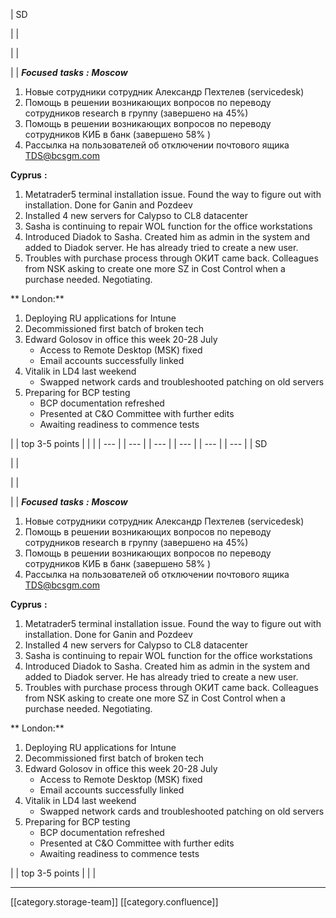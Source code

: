 





| SD

 | 
| 

 | 
| 

 | 
|  **_Focused_**  **_tasks_**  **_:_**  **_Moscow_** 
1. Новые сотрудники сотрудник Александр Пехтелев (servicedesk)
1. Помощь в решении возникающих вопросов по переводу сотрудников research в группу (завершено на 45%)
1. Помощь в решении возникающих вопросов по переводу сотрудников КИБ в банк (завершено 58% )
1. Рассылка на пользователей об отключении почтового ящика TDS@bcsgm.com

 **Cyprus**  **:** 
1. Metatrader5 terminal installation issue. Found the way to figure out with installation. Done for Ganin and Pozdeev
1. Installed 4 new servers for Calypso to CL8 datacenter
1. Sasha is continuing to repair WOL function for the office workstations
1. Introduced Diadok to Sasha. Created him as admin in the system and added to Diadok server. He has already tried to create a new user.
1. Troubles with purchase process through ОКИТ came back. Colleagues from NSK asking to create one more SZ in Cost Control when a purchase needed. Negotiating.  

 ** London:** 
1. Deploying RU applications for Intune
1. Decommissioned first batch of broken tech
1. Edward Golosov in office this week 20-28 July<ul><li>Access to Remote Desktop (MSK) fixed</li><li>Email accounts successfully linked</li></ul>
1. Vitalik in LD4 last weekend<ul><li>Swapped network cards and troubleshooted patching on old servers</li></ul>
1. Preparing for BCP testing<ul><li>BCP documentation refreshed</li><li>Presented at C&O Committee with further edits</li><li>Awaiting readiness to commence tests</li></ul>

 | 
| top 3-5 points | 
|  | 
|  --- | 
|  --- | 
|  --- | 
|  --- | 
|  --- | 
|  --- | 
| SD

 | 
| 

 | 
| 

 | 
|  **_Focused_**  **_tasks_**  **_:_**  **_Moscow_** 
1. Новые сотрудники сотрудник Александр Пехтелев (servicedesk)
1. Помощь в решении возникающих вопросов по переводу сотрудников research в группу (завершено на 45%)
1. Помощь в решении возникающих вопросов по переводу сотрудников КИБ в банк (завершено 58% )
1. Рассылка на пользователей об отключении почтового ящика TDS@bcsgm.com

 **Cyprus**  **:** 
1. Metatrader5 terminal installation issue. Found the way to figure out with installation. Done for Ganin and Pozdeev
1. Installed 4 new servers for Calypso to CL8 datacenter
1. Sasha is continuing to repair WOL function for the office workstations
1. Introduced Diadok to Sasha. Created him as admin in the system and added to Diadok server. He has already tried to create a new user.
1. Troubles with purchase process through ОКИТ came back. Colleagues from NSK asking to create one more SZ in Cost Control when a purchase needed. Negotiating.  

 ** London:** 
1. Deploying RU applications for Intune
1. Decommissioned first batch of broken tech
1. Edward Golosov in office this week 20-28 July<ul><li>Access to Remote Desktop (MSK) fixed</li><li>Email accounts successfully linked</li></ul>
1. Vitalik in LD4 last weekend<ul><li>Swapped network cards and troubleshooted patching on old servers</li></ul>
1. Preparing for BCP testing<ul><li>BCP documentation refreshed</li><li>Presented at C&O Committee with further edits</li><li>Awaiting readiness to commence tests</li></ul>

 | 
| top 3-5 points | 
|  | 







*****

[[category.storage-team]] 
[[category.confluence]] 

